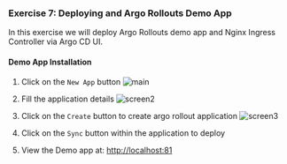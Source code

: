 ### Exercise 7: Deploying and Argo Rollouts Demo App

In this exercise we will deploy Argo Rollouts demo app and Nginx Ingress Controller via Argo CD UI.

#### Demo App Installation

1. Click on the `New App` button
![main](../../assets/mainscreen.jpg)

1. Fill the application details
![screen2](../../assets/createapp-1.jpg)

1. Click on the `Create` button  to create argo rollout application
![screen3](../../assets/createapp-2.jpg)

1. Click on the `Sync` button within the application to deploy

1. View the Demo app at: [http://localhost:81](http://localhost:81)
